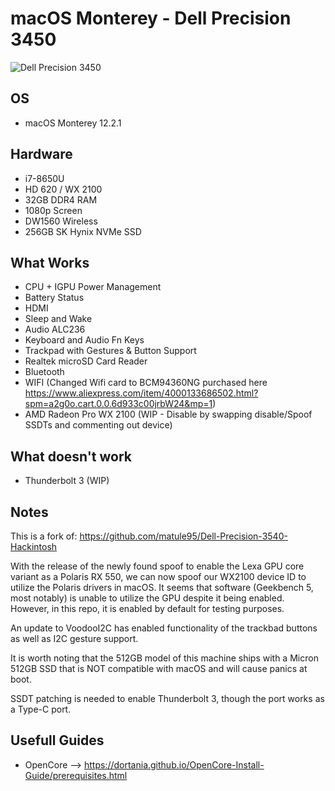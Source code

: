 # macOS Monterey - Dell Precision 3450

![Dell Precision 3450](https://i.dell.com/is/image/DellContent//content/dam/global-site-design/product_images/dell_client_products/workstations/mobile_workstations/precision/15_3540/pdp/laptop-precision-3540-pdp-gallery-504x350.jpg?fmt=jpg&wid=570&hei=400)

## OS

- macOS Monterey 12.2.1

## Hardware

- i7-8650U
- HD 620 / WX 2100
- 32GB DDR4 RAM
- 1080p Screen
- DW1560 Wireless
- 256GB SK Hynix NVMe SSD

## What Works

- CPU + IGPU Power Management
- Battery Status
- HDMI
- Sleep and Wake
- Audio ALC236
- Keyboard and Audio Fn Keys
- Trackpad with Gestures & Button Support
- Realtek microSD Card Reader
- Bluetooth
- WIFI (Changed Wifi card to BCM94360NG purchased here https://www.aliexpress.com/item/4000133686502.html?spm=a2g0o.cart.0.0.6d933c00jrbW24&mp=1)
- AMD Radeon Pro WX 2100 (WIP - Disable by swapping disable/Spoof SSDTs and commenting out device)

## What doesn't work

- Thunderbolt 3 (WIP)

## Notes

This is a fork of: https://github.com/matule95/Dell-Precision-3540-Hackintosh

With the release of the newly found spoof to enable the Lexa GPU core variant as a Polaris RX 550, we can now spoof our WX2100 device ID to utilize the Polaris drivers in macOS. It seems that software (Geekbench 5, most notably) is unable to utilize the GPU despite it being enabled. However, in this repo, it is enabled by default for testing purposes.

An update to VoodooI2C has enabled functionality of the trackbad buttons as well as I2C gesture support.

It is worth noting that the 512GB model of this machine ships with a Micron 512GB SSD that is NOT compatible with macOS and will cause panics at boot.

SSDT patching is needed to enable Thunderbolt 3, though the port works as a Type-C port.

## Usefull Guides

- OpenCore --> https://dortania.github.io/OpenCore-Install-Guide/prerequisites.html
